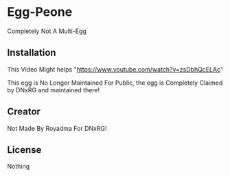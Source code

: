 # Egg-Peone

Completely Not A Multi-Egg
## Installation
This Video Might helps "https://www.youtube.com/watch?v=zsDbhQcELAc"

This egg is No Longer Maintained For Public, the egg is Completely Claimed by DNxRG and maintained there!

## Creator
Not Made By Royadma For DNxRG!

## License
Nothing
